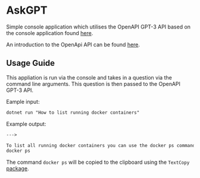 # AskGPT

Simple console application which utilises the OpenAPI GPT-3 API based on the console application found [here](https://www.youtube.com/watch?v=25i-Dh6U6Cw).

An introduction to the OpenApi API can be found [here](https://beta.openai.com/docs/api-reference/introduction).

## Usage Guide

This appliation is run via the console and takes in a question via the command line arguments. This question is then passed to the OpenAPI GPT-3 API.

Eample input:

```txt
dotnet run "How to list running docker containers"
```

Example output:

```txt
--->

To list all running docker containers you can use the docker ps command.
docker ps
```

The command `docker ps` will be copied to the clipboard using the `TextCopy` [package](https://www.nuget.org/packages/TextCopy).
